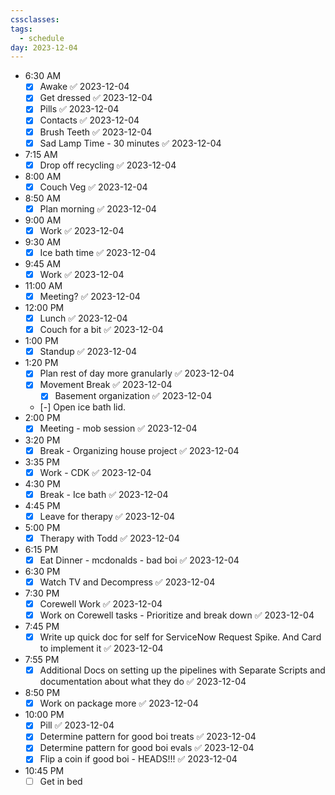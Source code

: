 ```yaml
---
cssclasses: 
tags:
  - schedule
day: 2023-12-04
---
```



- <span class="green">6:30 AM</span>
	- [x] Awake ✅ 2023-12-04
	- [x] Get dressed ✅ 2023-12-04
	- [x] Pills ✅ 2023-12-04
	- [x] Contacts ✅ 2023-12-04
	- [x] Brush Teeth ✅ 2023-12-04
	- [x] Sad Lamp Time - 30 minutes ✅ 2023-12-04
- <span class="green">7:15 AM</span>
	- [x] Drop off recycling ✅ 2023-12-04
- <span class="green">8:00 AM</span>
	- [x] Couch Veg ✅ 2023-12-04
- <span class="green">8:50 AM</span>
	- [x] Plan morning ✅ 2023-12-04
- <span class="green">9:00 AM</span>
	- [x] Work ✅ 2023-12-04
- <span class="green">9:30 AM</span>
	- [x] Ice bath time ✅ 2023-12-04
- <span class="green">9:45 AM</span>
	- [x] Work ✅ 2023-12-04
- <span class="green">11:00 AM</span>
	- [x] Meeting? ✅ 2023-12-04
- <span class="green">12:00 PM</span>
	- [x] Lunch ✅ 2023-12-04
	- [x] Couch for a bit ✅ 2023-12-04
- <span class="green">1:00 PM</span>
	- [x] Standup ✅ 2023-12-04
- <span class="green">1:20 PM</span>
	- [x] Plan rest of day more granularly ✅ 2023-12-04
	- [x] Movement Break ✅ 2023-12-04
		- [x] Basement organization ✅ 2023-12-04
	- [-] Open ice bath lid.
- <span class="green">2:00 PM</span>
	- [x] Meeting - mob session ✅ 2023-12-04
- <span class="green">3:20 PM</span>
	- [x] Break - Organizing house project ✅ 2023-12-04
- <span class="green">3:35 PM</span>
	- [x] Work - CDK ✅ 2023-12-04
- <span class="green">4:30 PM</span>
	- [x] Break - Ice bath ✅ 2023-12-04
- <span class="green">4:45 PM</span>
	- [x] Leave for therapy ✅ 2023-12-04
- <span class="green">5:00 PM</span>
	- [x] Therapy with Todd ✅ 2023-12-04
- <span class="green">6:15 PM</span>
	- [x] Eat Dinner - mcdonalds - bad boi ✅ 2023-12-04
- <span class="green">6:30 PM</span>
	- [x] Watch TV and Decompress ✅ 2023-12-04
- <span class="green">7:30 PM</span>
	- [x] Corewell Work ✅ 2023-12-04
	- [x] Work on Corewell tasks - Prioritize and break down ✅ 2023-12-04
- <span class="green">7:45 PM</span>
	- [x] Write up quick doc for self for ServiceNow Request Spike. And Card to implement it ✅ 2023-12-04
- <span class="green">7:55 PM</span>
	- [x] Additional Docs on setting up the pipelines with Separate Scripts and documentation about what they do ✅ 2023-12-04
- <span class="green">8:50 PM</span>
	- [x] Work on package more ✅ 2023-12-04
- <span class="green">10:00 PM</span>
	- [x] Pill ✅ 2023-12-04
	- [x] Determine pattern for good boi treats ✅ 2023-12-04
	- [x] Determine pattern for good boi evals ✅ 2023-12-04
	- [x] Flip a coin if good boi - HEADS!!! ✅ 2023-12-04
- <span class="green">10:45 PM</span>
	- [ ] Get in bed